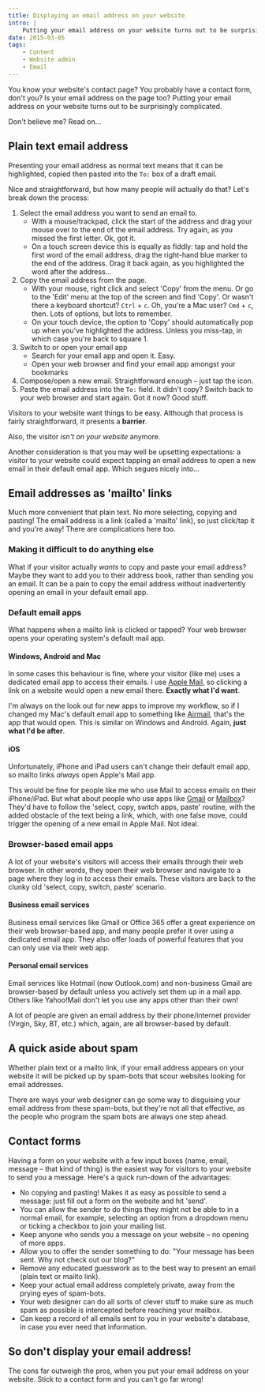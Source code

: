 ```yaml
---
title: Displaying an email address on your website
intro: |
    Putting your email address on your website turns out to be surprisingly complicated issue. Read on to find out why!
date: 2015-03-05
tags:
    - Content
    - Website admin
    - Email
---
```


You know your website's contact page? You probably have a contact form, don't you? Is your email address on the page too? Putting your email address on your website turns out to be surprisingly complicated.

Don't believe me? Read on…


Plain text email address
------------------------

Presenting your email address as normal text means that it can be highlighted, copied then pasted into the `To:` box of a draft email.

Nice and straightforward, but how many people will actually do that? Let's break down the process:

1. Select the email address you want to send an email to.
    + With a mouse/trackpad, click the start of the address and drag your mouse over to the end of the email address. Try again, as you missed the first letter. Ok, got it.
    + On a touch screen device this is equally as fiddly: tap and hold the first word of the email address, drag the right-hand blue marker to the end of the address. Drag it back again, as you highlighted the word after the address…
2. Copy the email address from the page.
    + With your mouse, right click and select 'Copy' from the menu. Or go to the 'Edit' menu at the top of the screen and find 'Copy'. Or wasn't there a keyboard shortcut? `Ctrl` + `c`. Oh, you're a Mac user? `Cmd` + `c`, then. Lots of options, but lots to remember.
    + On your touch device, the option to 'Copy' should automatically pop up when you've highlighted the address. Unless you miss-tap, in which case you're back to square 1.
3. Switch to or open your email app
    + Search for your email app and open it. Easy.
    + Open your web browser and find your email app amongst your bookmarks
4. Compose/open a new email. Straightforward enough – just tap the icon.
5. Paste the email address into the `To:` field. It didn't copy? Switch back to your web browser and start again. Got it now? Good stuff.

Visitors to your website want things to be easy. Although that process is fairly straightforward, it presents a **barrier**.

Also, the visitor _isn't on your website_ anymore.

Another consideration is that you may well be upsetting expectations: a visitor to your website could expect tapping an email address to open a new email in their default email app. Which segues nicely into…


Email addresses as 'mailto' links
---------------------------------

Much more convenient that plain text. No more selecting, copying and pasting! The email address is a link (called a 'mailto' link), so just click/tap it and you're away! There are complications here too.

### Making it difficult to do anything else

What if your visitor actually _wants_ to copy and paste your email address? Maybe they want to add you to their address book, rather than sending you an email. It can be a pain to copy the email address without inadvertently opening an email in your default email app.

### Default email apps

What happens when a mailto link is clicked or tapped? Your web browser opens your operating system's default mail app.

#### Windows, Android and Mac

In some cases this behaviour is fine, where your visitor (like me) uses a dedicated email app to access their emails. I use [Apple Mail](https://www.apple.com/uk/osx/apps/#mail), so clicking a link on a website would open a new email there. **Exactly what I'd want**.

I'm always on the look out for new apps to improve my workflow, so if I changed my Mac's default email app to something like [Airmail](http://airmailapp.com/), that's the app that would open. This is similar on Windows and Android. Again, **just what I'd be after**.

#### iOS

Unfortunately, iPhone and iPad users can't change their default email app, so mailto links _always_ open Apple's Mail app.

This would be fine for people like me who use Mail to access emails on their iPhone/iPad. But what about people who use apps like [Gmail](https://www.gmail.com/intl/en_us/mail/help/mobile.html) or [Mailbox](http://www.mailboxapp.com/)? They'd have to follow the 'select, copy, switch apps, paste' routine, with the added obstacle of the text being a link, which, with one false move, could trigger the opening of a new email in Apple Mail. Not ideal.

### Browser-based email apps

A lot of your website's visitors will access their emails through their web browser. In other words, they open their web browser and navigate to a page where they log in to access their emails. These visitors are back to the clunky old 'select, copy, switch, paste' scenario.

#### Business email services

Business email services like Gmail or Office 365 offer a great experience on their web browser-based app, and many people prefer it over using a dedicated email app. They also offer loads of powerful features that you can only use via their web app.

#### Personal email services

Email services like Hotmail (now Outlook.com) and non-business Gmail are browser-based by default unless you actively set them up in a mail app. Others like Yahoo!Mail don't let you use any apps other than their own!

A lot of people are given an email address by their phone/internet provider (Virgin, Sky, BT, etc.) which, again, are all browser-based by default.


A quick aside about spam
------------------------

Whether plain text or a mailto link, if your email address appears on your website it will be picked up by spam-bots that scour websites looking for email addresses.

There are ways your web designer can go some way to disguising your email address from these spam-bots, but they're not all that effective, as the people who program the spam bots are always one step ahead.


Contact forms
-------------

Having a form on your website with a few input boxes (name, email, message – that kind of thing) is the easiest way for visitors to your website to send you a message. Here's a quick run-down of the advantages:

+ No copying and pasting! Makes it as easy as possible to send a message: just fill out a form on the website and hit 'send'.
+ You can allow the sender to do things they might not be able to in a normal email, for example, selecting an option from a dropdown menu or ticking a checkbox to join your mailing list.
+ Keep anyone who sends you a message on your website – no opening of more apps.
+ Allow you to offer the sender something to do: "Your message has been sent. Why not check out our blog?"
+ Remove any educated guesswork as to the best way to present an email (plain text or mailto link).
+ Keep your actual email address completely private, away from  the prying eyes of spam-bots.
+ Your web designer can do all sorts of clever stuff to make sure as much spam as possible is intercepted before reaching your mailbox.
+ Can keep a record of all emails sent to you in your website's database, in case you ever need that information.


So don't display your email address!
------------------------------------

The cons far outweigh the pros, when you put your email address on your website. Stick to a contact form and you can't go far wrong!
